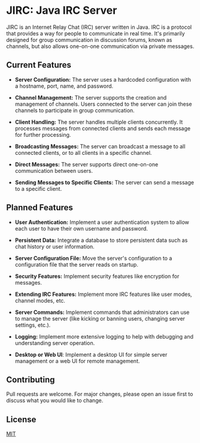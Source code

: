 # JIRC: Java IRC Server

JIRC is an Internet Relay Chat (IRC) server written in Java. IRC is a protocol that provides a way for people to communicate in real time. It's primarily designed for group communication in discussion forums, known as channels, but also allows one-on-one communication via private messages.

## Current Features

- **Server Configuration:** The server uses a hardcoded configuration with a hostname, port, name, and password.

- **Channel Management:** The server supports the creation and management of channels. Users connected to the server can join these channels to participate in group communication.

- **Client Handling:** The server handles multiple clients concurrently. It processes messages from connected clients and sends each message for further processing.

- **Broadcasting Messages:** The server can broadcast a message to all connected clients, or to all clients in a specific channel.

- **Direct Messages:** The server supports direct one-on-one communication between users.

- **Sending Messages to Specific Clients:** The server can send a message to a specific client.

## Planned Features

- **User Authentication:** Implement a user authentication system to allow each user to have their own username and password.

- **Persistent Data:** Integrate a database to store persistent data such as chat history or user information.

- **Server Configuration File:** Move the server's configuration to a configuration file that the server reads on startup.

- **Security Features:** Implement security features like encryption for messages.

- **Extending IRC Features:** Implement more IRC features like user modes, channel modes, etc.

- **Server Commands:** Implement commands that administrators can use to manage the server (like kicking or banning users, changing server settings, etc.).

- **Logging:** Implement more extensive logging to help with debugging and understanding server operation.

- **Desktop or Web UI**: Implement a desktop UI for simple server management or a web UI for remote management.

## Contributing

Pull requests are welcome. For major changes, please open an issue first to discuss what you would like to change.

## License

[MIT](https://choosealicense.com/licenses/mit/)
